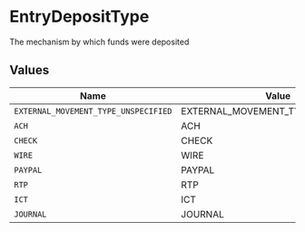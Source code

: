 # EntryDepositType

The mechanism by which funds were deposited


## Values

| Name                                 | Value                                |
| ------------------------------------ | ------------------------------------ |
| `EXTERNAL_MOVEMENT_TYPE_UNSPECIFIED` | EXTERNAL_MOVEMENT_TYPE_UNSPECIFIED   |
| `ACH`                                | ACH                                  |
| `CHECK`                              | CHECK                                |
| `WIRE`                               | WIRE                                 |
| `PAYPAL`                             | PAYPAL                               |
| `RTP`                                | RTP                                  |
| `ICT`                                | ICT                                  |
| `JOURNAL`                            | JOURNAL                              |